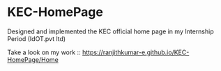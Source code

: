 # KEC-HomePage
Designed and implemented the KEC official home page in my Internship Period (IdOT.pvt ltd)

Take a look on my work :: https://ranjithkumar-e.github.io/KEC-HomePage/Home
